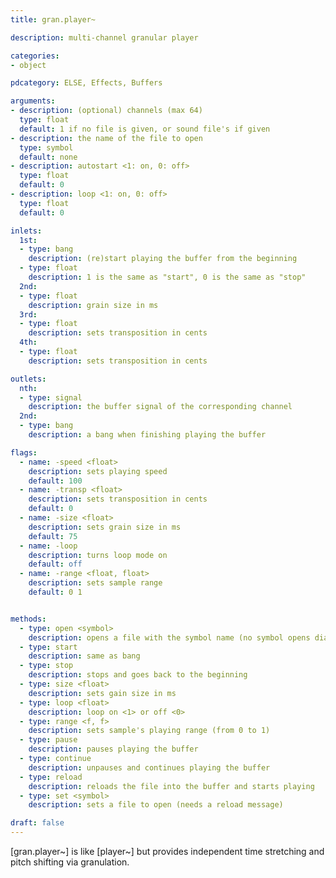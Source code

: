 ```yaml
---
title: gran.player~

description: multi-channel granular player

categories:
- object

pdcategory: ELSE, Effects, Buffers

arguments:
- description: (optional) channels (max 64)
  type: float
  default: 1 if no file is given, or sound file's if given
- description: the name of the file to open
  type: symbol
  default: none
- description: autostart <1: on, 0: off>
  type: float
  default: 0
- description: loop <1: on, 0: off>
  type: float
  default: 0

inlets:
  1st:
  - type: bang
    description: (re)start playing the buffer from the beginning
  - type: float
    description: 1 is the same as "start", 0 is the same as "stop"
  2nd:
  - type: float
    description: grain size in ms
  3rd:
  - type: float
    description: sets transposition in cents
  4th:
  - type: float
    description: sets transposition in cents

outlets:
  nth:
  - type: signal
    description: the buffer signal of the corresponding channel
  2nd:
  - type: bang
    description: a bang when finishing playing the buffer

flags:
  - name: -speed <float>
    description: sets playing speed
    default: 100
  - name: -transp <float>
    description: sets transposition in cents
    default: 0
  - name: -size <float>
    description: sets grain size in ms
    default: 75
  - name: -loop
    description: turns loop mode on
    default: off
  - name: -range <float, float>
    description: sets sample range
    default: 0 1


methods:
  - type: open <symbol>
    description: opens a file with the symbol name (no symbol opens dialog box) and starts playing
  - type: start
    description: same as bang
  - type: stop
    description: stops and goes back to the beginning
  - type: size <float>
    description: sets gain size in ms
  - type: loop <float>
    description: loop on <1> or off <0>
  - type: range <f, f>
    description: sets sample's playing range (from 0 to 1)
  - type: pause
    description: pauses playing the buffer
  - type: continue
    description: unpauses and continues playing the buffer
  - type: reload
    description: reloads the file into the buffer and starts playing
  - type: set <symbol>
    description: sets a file to open (needs a reload message)

draft: false
---
```


[gran.player~] is like [player~] but provides independent time stretching and pitch shifting via granulation.

